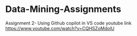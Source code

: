 # Data-Mining-Assignments

Assignment 2- Using Github copilot in VS code youtube link
https://www.youtube.com/watch?v=CQHSZoMdolU
